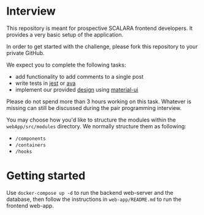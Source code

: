 # Interview

This repository is meant for prospective SCALARA frontend developers. It provides a very basic setup of the application.

In order to get started with the challenge, please fork this repository to your private GitHub.

We expect you to complete the following tasks:

* add functionality to add comments to a single post
* write tests in [jest](https://github.com/facebook/jest) or [ava](https://github.com/avajs/ava)
* implement our provided [design](https://scalara.invisionapp.com/spec/ckusi9iaw02m00144f2050lge/select) using [material-ui](https://mui.com/)

Please do not spend more than 3 hours working on this task. Whatever is missing can still be discussed during the pair programming interview.

You may choose how you'd like to structure the modules within the `webApp/src/modules` directory. We normally structure them as following:
  * `/components`
  * `/containers`
  * `/hooks`

# Getting started

Use ```docker-compose up -d``` to run the backend web-server and the database, then follow the instructions in `web-app/README.md` to run the frontend web-app.

